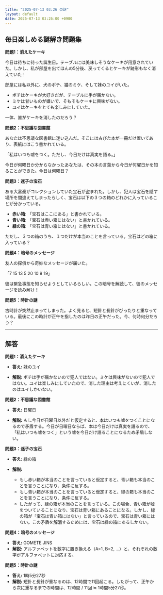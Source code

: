 ```yaml
---
title: "2025-07-13 03:26 の謎"
layout: default
date: 2025-07-13 03:26:00 +0900
---
```

## 毎日楽しめる謎解き問題集

**問題1：消えたケーキ**

今日は待ちに待った誕生日。テーブルには美味しそうなケーキが用意されていた。しかし、私が部屋を出てほんの5分後、戻ってくるとケーキが跡形もなく消えていた！

部屋には私以外に、犬のポチ、猫のミケ、そして妹のユイがいた。

*   ポチはケーキが大好きだが、テーブルに手が届かない。
*   ミケは甘いものが嫌いで、そもそもケーキに興味がない。
*   ユイはケーキをとても楽しみにしていた。

一体、誰がケーキを消したのだろう？

**問題2：不思議な図書館**

あなたは不思議な図書館に迷い込んだ。そこには古びた本が一冊だけ置いてあり、表紙にはこう書かれている。

「私はいつも嘘をつく。ただし、今日だけは真実を語る。」

今日が何曜日か分からなかったあなたは、その本の言葉から今日が何曜日かを知ることができた。今日は何曜日？

**問題3：迷子の宝石**

ある大富豪がコレクションしていた宝石が盗まれた。しかし、犯人は宝石を隠す場所を間違えてしまったらしく、宝石は以下の３つの箱のどれかに入っていることが分かっている。

*   **赤い箱:** 「宝石はここにある」と書かれている。
*   **青い箱:** 「宝石は赤い箱にはない」と書かれている。
*   **緑の箱:** 「宝石は青い箱にはない」と書かれている。

ただし、３つの箱のうち、１つだけが本当のことを言っている。宝石はどの箱に入っている？

**問題4：暗号のメッセージ**

友人の探偵から奇妙なメッセージが届いた。

「7 15 13 5 20 10 9 19」

彼は緊急事態を知らせようとしているらしい。この暗号を解読して、彼のメッセージを読み解け！

**問題5：時計の謎**

古時計が突然止まってしまった。よく見ると、短針と長針がぴったりと重なっている。最後にこの時計が正午を指したのは昨日の正午だった。今、何時何分だろう？

---
## 解答

**問題1：消えたケーキ**

*   **答え:** 妹のユイ

*   **解説:** ポチは手が届かないので犯人ではない。ミケは興味がないので犯人ではない。ユイは楽しみにしていたので、消した理由は考えにくいが、消したのはユイしかいない。

**問題2：不思議な図書館**

*   **答え:** 日曜日

*   **解説:** もし今日が日曜日以外だと仮定すると、本はいつも嘘をつくことになるので矛盾する。今日が日曜日ならば、本は今日だけは真実を語るので、「私はいつも嘘をつく」という嘘を今日だけ語ることになるため矛盾しない。

**問題3：迷子の宝石**

*   **答え:** 緑の箱

*   **解説:**
    *   もし赤い箱が本当のことを言っていると仮定すると、青い箱も本当のことを言うことになり、条件に反する。
    *   もし青い箱が本当のことを言っていると仮定すると、緑の箱も本当のことを言うことになり、条件に反する。
    *   したがって、緑の箱が本当のことを言っている。この場合、青い箱が嘘をついていることになり、宝石は青い箱にあることになる。しかし、緑の箱が「宝石は青い箱にはない」と言っているので、宝石は青い箱にはない。この矛盾を解消するためには、宝石は緑の箱にあるしかない。

**問題4：暗号のメッセージ**

*   **答え:** GOMETE JINS
*   **解説:** アルファベットを数字に置き換える（A=1, B=2, ...）と、それぞれの数字がアルファベットに対応する。

**問題5：時計の謎**

*   **答え:** 1時5分27秒
*   **解説:** 短針と長針が重なるのは、12時間で11回起こる。したがって、正午から次に重なるまでの時間は、12時間 / 11回 ≒ 1時間5分27秒。
